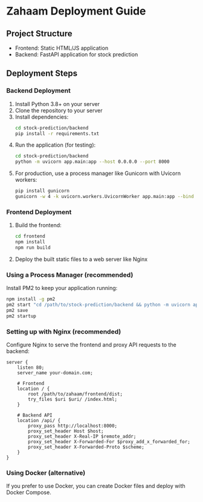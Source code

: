 # Zahaam Deployment Guide

## Project Structure
- Frontend: Static HTML/JS application
- Backend: FastAPI application for stock prediction

## Deployment Steps

### Backend Deployment
1. Install Python 3.8+ on your server
2. Clone the repository to your server
3. Install dependencies:
   ```bash
   cd stock-prediction/backend
   pip install -r requirements.txt
   ```
4. Run the application (for testing):
   ```bash
   cd stock-prediction/backend
   python -m uvicorn app.main:app --host 0.0.0.0 --port 8000
   ```
5. For production, use a process manager like Gunicorn with Uvicorn workers:
   ```bash
   pip install gunicorn
   gunicorn -w 4 -k uvicorn.workers.UvicornWorker app.main:app --bind 0.0.0.0:8000
   ```

### Frontend Deployment
1. Build the frontend:
   ```bash
   cd frontend
   npm install
   npm run build
   ```
2. Deploy the built static files to a web server like Nginx

### Using a Process Manager (recommended)
Install PM2 to keep your application running:
```bash
npm install -g pm2
pm2 start "cd /path/to/stock-prediction/backend && python -m uvicorn app.main:app --host 0.0.0.0 --port 8000" --name "zahaam-backend"
pm2 save
pm2 startup
```

### Setting up with Nginx (recommended)
Configure Nginx to serve the frontend and proxy API requests to the backend:

```nginx
server {
    listen 80;
    server_name your-domain.com;

    # Frontend
    location / {
        root /path/to/zahaam/frontend/dist;
        try_files $uri $uri/ /index.html;
    }

    # Backend API
    location /api/ {
        proxy_pass http://localhost:8000;
        proxy_set_header Host $host;
        proxy_set_header X-Real-IP $remote_addr;
        proxy_set_header X-Forwarded-For $proxy_add_x_forwarded_for;
        proxy_set_header X-Forwarded-Proto $scheme;
    }
}
```

### Using Docker (alternative)
If you prefer to use Docker, you can create Docker files and deploy with Docker Compose.
